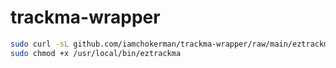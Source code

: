 # trackma-wrapper

```sh
sudo curl -sL github.com/iamchokerman/trackma-wrapper/raw/main/eztrackma -o /usr/local/bin/eztrackma &&
sudo chmod +x /usr/local/bin/eztrackma
```
